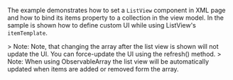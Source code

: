 The example demonstrates how to set a `ListView` component in XML page and how to bind its items property to a collection in the view model.
In the sample is shown how to define custom UI while using ListView's `itemTemplate`.

<snippet id='list-view-create-xml'/>

<snippet id='list-view-create-code'/>

<snippet id='list-view-array'/>
> Note: Note, that changing the array after the list view is shown will not update the UI. You can force-update the UI using the refresh() method.

<snippet id='list-view-observable-array'/>
> Note: When using ObservableArray the list view will be automatically updated when items are added or removed form the array.